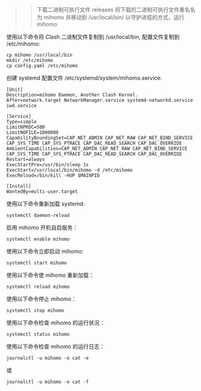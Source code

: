 >> 下载二进制可执行文件 releases
>> 将下载的二进制可执行文件重名名为 mihomo 并移动到 /usr/local/bin/
>> 以守护进程的方式，运行 mihomo

使用以下命令将 Clash 二进制文件复制到 /usr/local/bin, 配置文件复制到 /etc/mihomo:
```
cp mihomo /usr/local/bin
mkdir /etc/mihomo
cp config.yaml /etc/mihomo
```

创建 systemd 配置文件 /etc/systemd/system/mihomo.service:
```
[Unit]
Description=mihomo Daemon, Another Clash Kernel.
After=network.target NetworkManager.service systemd-networkd.service iwd.service

[Service]
Type=simple
LimitNPROC=500
LimitNOFILE=1000000
CapabilityBoundingSet=CAP_NET_ADMIN CAP_NET_RAW CAP_NET_BIND_SERVICE CAP_SYS_TIME CAP_SYS_PTRACE CAP_DAC_READ_SEARCH CAP_DAC_OVERRIDE
AmbientCapabilities=CAP_NET_ADMIN CAP_NET_RAW CAP_NET_BIND_SERVICE CAP_SYS_TIME CAP_SYS_PTRACE CAP_DAC_READ_SEARCH CAP_DAC_OVERRIDE
Restart=always
ExecStartPre=/usr/bin/sleep 1s
ExecStart=/usr/local/bin/mihomo -d /etc/mihomo
ExecReload=/bin/kill -HUP $MAINPID

[Install]
WantedBy=multi-user.target
```

使用以下命令重新加载 systemd:
```
systemctl daemon-reload
```
启用 mihomo 开机自启服务：
```
systemctl enable mihomo
```
使用以下命令立即启动 mihomo:
```
systemctl start mihomo
```
使用以下命令使 mihomo 重新加载：
```
systemctl reload mihomo
```
使用以下命令停止 mihomo：
```
systemctl stop mihomo
```
使用以下命令检查 mihomo 的运行状况：
```
systemctl status mihomo
```
使用以下命令检查 mihomo 的运行日志：
```
journalctl -u mihomo -o cat -e
```
或
```
journalctl -u mihomo -o cat -f
```
